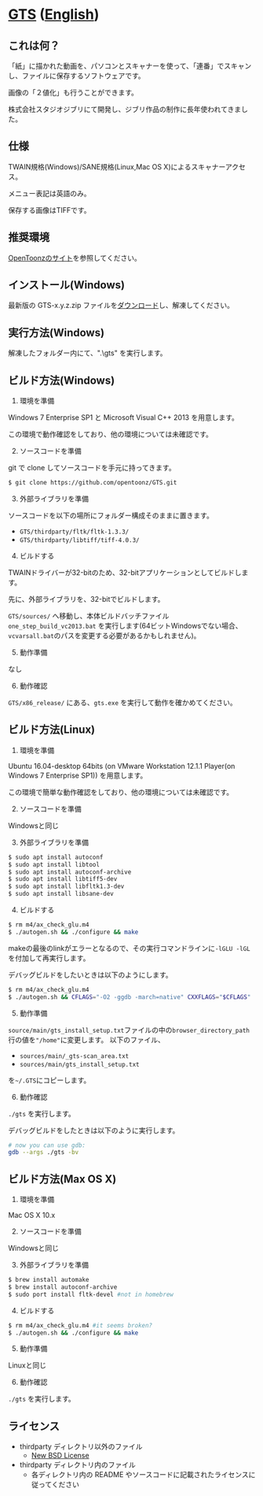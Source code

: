 ﻿# [GTS](https://opentoonz.github.io/index.html)  ([English](./README.md))

## これは何？

「紙」に描かれた動画を、パソコンとスキャナーを使って、「連番」でスキャンし、ファイルに保存するソフトウェアです。

画像の「２値化」も行うことができます。

株式会社スタジオジブリにて開発し、ジブリ作品の制作に長年使われてきました。

## 仕様

TWAIN規格(Windows)/SANE規格(Linux,Mac OS X)によるスキャナーアクセス。

メニュー表記は英語のみ。

保存する画像はTIFFです。

## 推奨環境

[OpenToonzのサイト](https://opentoonz.github.io/index.html)を参照してください。

## インストール(Windows)

最新版の GTS-x.y.z.zip ファイルを[ダウンロード](https://github.com/opentoonz/GTS/releases)し、解凍してください。

## 実行方法(Windows)

解凍したフォルダー内にて、".\gts" を実行します。

## ビルド方法(Windows)

1. 環境を準備

 Windows 7 Enterprise SP1 と Microsoft Visual C++ 2013 を用意します。

 この環境で動作確認をしており、他の環境については未確認です。

2. ソースコードを準備

 git で clone してソースコードを手元に持ってきます。
 
 ```sh
 $ git clone https://github.com/opentoonz/GTS.git
 ```

3. 外部ライブラリを準備

 ソースコードを以下の場所にフォルダー構成そのままに置きます。
 - `GTS/thirdparty/fltk/fltk-1.3.3/`
 - `GTS/thirdparty/libtiff/tiff-4.0.3/`

4. ビルドする

 TWAINドライバーが32-bitのため、32-bitアプリケーションとしてビルドします。

 先に、外部ライブラリを、32-bitでビルドします。

 `GTS/sources/` へ移動し、本体ビルドバッチファイル `one_step_build_vc2013.bat` を実行します(64ビットWindowsでない場合、`vcvarsall.bat`のパスを変更する必要があるかもしれません)。

5. 動作準備

 なし

6. 動作確認

 `GTS/x86_release/` にある、`gts.exe` を実行して動作を確かめてください。

## ビルド方法(Linux)

1. 環境を準備

 Ubuntu 16.04-desktop 64bits (on VMware Workstation 12.1.1 Player(on Windows 7 Enterprise SP1)) を用意します。

 この環境で簡単な動作確認をしており、他の環境については未確認です。

2. ソースコードを準備

 Windowsと同じ

3. 外部ライブラリを準備

 ```sh
 $ sudo apt install autoconf
 $ sudo apt install libtool
 $ sudo apt install autoconf-archive
 $ sudo apt install libtiff5-dev
 $ sudo apt install libfltk1.3-dev
 $ sudo apt install libsane-dev
 ```

4. ビルドする

 ```sh
 $ rm m4/ax_check_glu.m4
 $ ./autogen.sh && ./configure && make
 ```
 makeの最後のlinkがエラーとなるので、その実行コマンドラインに`-lGLU -lGL`を付加して再実行します。

 デバッグビルドをしたいときは以下のようにします。
 ```sh
 $ rm m4/ax_check_glu.m4
 $ ./autogen.sh && CFLAGS="-O2 -ggdb -march=native" CXXFLAGS="$CFLAGS" ./configure && make -j8
 ```

5. 動作準備

 `source/main/gts_install_setup.txt`ファイルの中の`browser_directory_path`行の値を`"/home"`に変更します。
 以下のファイル、
 - `sources/main/_gts-scan_area.txt`
 - `sources/main/gts_install_setup.txt`

 を`~/.GTS`にコピーします。

6. 動作確認

 `./gts` を実行します。

 デバッグビルドをしたときは以下のように実行します。
 ```sh
 # now you can use gdb:
 gdb --args ./gts -bv
 ```

## ビルド方法(Max OS X)

1. 環境を準備

 Mac OS X 10.x

2. ソースコードを準備

 Windowsと同じ

3. 外部ライブラリを準備

 ```sh
 $ brew install automake
 $ brew install autoconf-archive
 $ sudo port install fltk-devel #not in homebrew
 ```

4. ビルドする

 ```sh
 $ rm m4/ax_check_glu.m4 #it seems broken?
 $ ./autogen.sh && ./configure && make
 ```

5. 動作準備

 Linuxと同じ

6. 動作確認

 `./gts` を実行します。

## ライセンス

- thirdparty ディレクトリ以外のファイル
  - [New BSD License](./LICENSE.txt)
- thirdparty ディレクトリ内のファイル
  - 各ディレクトリ内の README やソースコードに記載されたライセンスに従ってください

